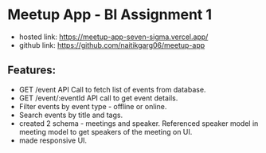 # Meetup App - BI Assignment 1

- hosted link: https://meetup-app-seven-sigma.vercel.app/
- github link: https://github.com/naitikgarg06/meetup-app

## Features:
- GET /event API Call to fetch list of events from database.
- GET /event/:eventId API call to get event details.
- Filter events by event type - offline or online.
- Search events by title and tags.
- created 2 schema - meetings and speaker. Referenced speaker model in meeting model to get speakers of the meeting on UI.
- made responsive UI.